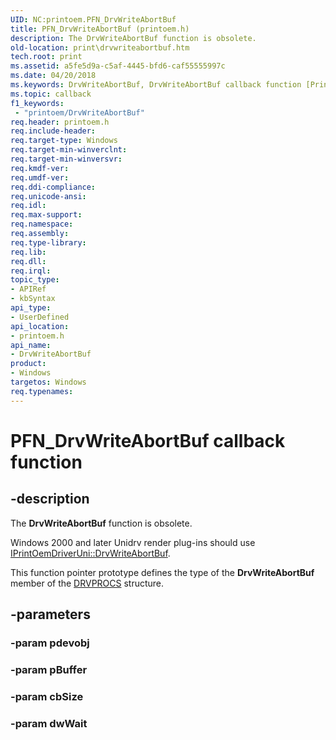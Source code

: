 ```yaml
---
UID: NC:printoem.PFN_DrvWriteAbortBuf
title: PFN_DrvWriteAbortBuf (printoem.h)
description: The DrvWriteAbortBuf function is obsolete.
old-location: print\drvwriteabortbuf.htm
tech.root: print
ms.assetid: a5fe5d9a-c5af-4445-bfd6-caf55555997c
ms.date: 04/20/2018
ms.keywords: DrvWriteAbortBuf, DrvWriteAbortBuf callback function [Print Devices], PFN_DrvWriteAbortBuf, PFN_DrvWriteAbortBuf callback, print.drvwriteabortbuf, print_obsoletefunctions_016b6fea-c0ac-47ad-8834-5681e2f4de3d.xml, printoem/DrvWriteAbortBuf
ms.topic: callback
f1_keywords:
 - "printoem/DrvWriteAbortBuf"
req.header: printoem.h
req.include-header: 
req.target-type: Windows
req.target-min-winverclnt: 
req.target-min-winversvr: 
req.kmdf-ver: 
req.umdf-ver: 
req.ddi-compliance: 
req.unicode-ansi: 
req.idl: 
req.max-support: 
req.namespace: 
req.assembly: 
req.type-library: 
req.lib: 
req.dll: 
req.irql: 
topic_type:
- APIRef
- kbSyntax
api_type:
- UserDefined
api_location:
- printoem.h
api_name:
- DrvWriteAbortBuf
product:
- Windows
targetos: Windows
req.typenames: 
---
```


# PFN_DrvWriteAbortBuf callback function


## -description


The <b>DrvWriteAbortBuf</b> function is obsolete.

Windows 2000 and later Unidrv render plug-ins should use <a href="https://docs.microsoft.com/windows-hardware/drivers/ddi/content/prcomoem/nf-prcomoem-iprintoemdriveruni-drvwriteabortbuf">IPrintOemDriverUni::DrvWriteAbortBuf</a>. 

This function pointer prototype defines the type of the <b>DrvWriteAbortBuf</b> member of the <a href="https://docs.microsoft.com/windows-hardware/drivers/ddi/content/printoem/ns-printoem-_drvprocs">DRVPROCS</a> structure.


## -parameters




### -param pdevobj


### -param pBuffer


### -param cbSize


### -param dwWait

